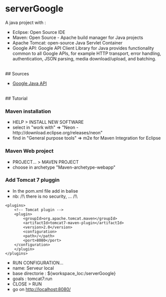 # serverGoogle
<p>A java project with :</p>
<UL TYPE="square">
<LI> Eclipse: Open Source IDE
<LI> Maven: Open Source - Apache build manager for Java projects 
<LI> Apache Tomcat: open-source Java Servlet Container
<LI> Google API: Google API Client Library for Java provides functionality common to all Google APIs, for example HTTP transport, error handling, authentication, JSON parsing, media download/upload, and batching.
</UL>
<BR>
## Sources
<UL TYPE="square">
<LI> <a href="https://developers.google.com/api-client-library/java/">Google Java API</a>
</UL>
<BR>
## Tutorial

### Maven installation
<UL TYPE="square">
<LI> HELP > INSTALL NEW SOFTWARE 
<LI> select in "work with" => "Neon - http://download.eclipse.org/releases/neon"
<LI> find in "General purpose tools" => m2e    for Maven Integration for Eclipse
</UL>

### Maven Web project
<UL TYPE="square">
<LI> PROJECT... > MAVEN PROJECT 
<LI> choose in archetype "Maven-archetype-webapp"
</UL>

### Add Tomcat 7 pluggin
<UL TYPE="square">
<LI> In the pom.xml file add in <build> balise
<LI> nb: /!\ there is no security, ... /!\
</UL>



	<plugins>
		<!-- Tomcat plugin -->
		<plugin>
			<groupId>org.apache.tomcat.maven</groupId>
			<artifactId>tomcat7-maven-plugin</artifactId>
			<version>2.0</version>
			<configuration>
			<path>/</path>
			<port>8080</port>
		</configuration>
		</plugin>
	</plugins>



<UL TYPE="square">
<LI> RUN CONFIGURATION...
<LI> name: Serveur local
<LI> base directorie : ${workspace_loc:/serverGoogle}
<LI> goals : tomcat7:run
<LI> CLOSE > RUN
<LI> go on <a href="http://localhost:8080/">http://localhost:8080/</a>
</UL>




